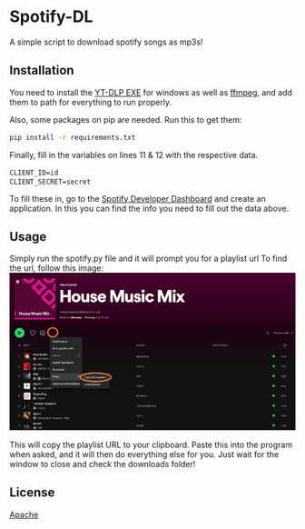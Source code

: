 # Spotify-DL

A simple script to download spotify songs as mp3s!

## Installation

You need to install the [YT-DLP EXE](https://github.com/yt-dlp/yt-dlp/releases/latest/download/yt-dlp.exe) for windows as well as [ffmpeg](https://ffmpeg.org/download.html), and add them to path for everything to run properly.

Also, some packages on pip are needed. Run this to get them:
```bat
pip install -r requirements.txt
```
Finally, fill in the variables on lines 11 & 12 with the respective data.
```
CLIENT_ID=id
CLIENT_SECRET=secret
```
To fill these in, go to the [Spotify Developer Dashboard](https://developer.spotify.com/dashboard/) and create an application. In this you can find the info you need to fill out the data above.
## Usage

Simply run the spotify.py file and it will prompt you for a playlist url 
To find the url, follow this image:
![Url example](/examples/share.png)

This will copy the playlist URL to your clipboard. Paste this into the program when asked, and it will then do everything else for you. Just wait for the window to close and check the downloads folder!





## License
[Apache](https://www.apache.org/licenses/LICENSE-2.0)

